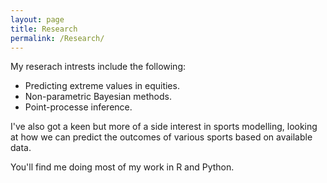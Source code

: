 ```yaml
---
layout: page
title: Research
permalink: /Research/
---
```


My reserach intrests include the following: 

- Predicting extreme values in equities. 
- Non-parametric Bayesian methods. 
- Point-processe inference.

I've also got a keen but more of a side interest in sports modelling, looking at how we can predict the outcomes of various sports based on available data.

You'll find me doing most of my work in R and Python.  
